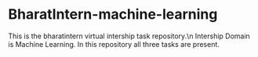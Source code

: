 # BharatIntern-machine-learning
This is the bharatintern virtual intership task repository.\n
Intership Domain is Machine Learning.
In this repository all three tasks are present. 
